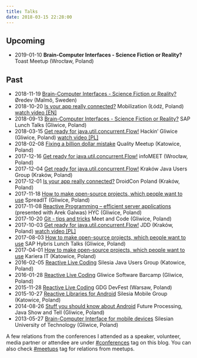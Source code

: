 ```yaml
---
title: Talks
date: 2018-03-15 22:28:00
---
```


## Upcoming

*   2019-01-10 **Brain-Computer Interfaces - Science Fiction or Reality?** Toast Meetup (Wrocław, Poland)

## Past

*   2018-11-19 [Brain-Computer Interfaces - Science Fiction or Reality?](https://speakerdeck.com/pwittchen/brain-computer-interfaces-science-fiction-or-reality) Øredev (Malmö, Sweden)
*   2018-10-20 [Is your app really connected?](https://speakerdeck.com/pwittchen/is-your-app-really-connected-1) Mobilization (Łódź, Poland) [watch video [EN]](https://www.youtube.com/watch?v=LDZjQ1dXgU4)
*   2018-09-13 [Brain-Computer Interfaces - Science Fiction or Reality?](https://speakerdeck.com/pwittchen/brain-computer-interfaces-science-fiction-or-reality) SAP Lunch Talks (Gliwice, Poland)
*   2018-03-15 [Get ready for java.util.concurrent.Flow!](https://speakerdeck.com/pwittchen/get-ready-for-java-dot-util-dot-concurrent-dot-flow) Hackin’ Gliwice (Gliwice, Poland) [watch video [PL]](https://www.youtube.com/watch?v=D546dLLFsPg)
*   2018-02-08 [Fixing a billion dollar mistake](https://speakerdeck.com/pwittchen/fixing-a-billion-dollar-mistake) Quality Meetup (Katowice, Poland)
*   2017-12-16 [Get ready for java.util.concurrent.Flow!](https://speakerdeck.com/pwittchen/get-ready-for-java-dot-util-dot-concurrent-dot-flow) infoMEET (Wrocław, Poland)
*   2017-12-04 [Get ready for java.util.concurrent.Flow!](https://speakerdeck.com/pwittchen/get-ready-for-java-dot-util-dot-concurrent-dot-flow) Kraków Java Users Group (Kraków, Poland)
*   2017-12-01 [Is your app really connected?](https://speakerdeck.com/pwittchen/is-your-app-really-connected-1) DroidCon Poland (Kraków, Poland)
*   2017-11-18 [How to make open-source projects, which people want to use](https://speakerdeck.com/pwittchen/how-to-make-open-source-projects-which-people-want-to-use) SpreadIT (Gliwice, Poland)
*   2017-11-08 [Reactive Programming – efficient server applications](https://speakerdeck.com/pwittchen/reactive-programming-efficient-server-applications) (presented with Arek Galwas) HYC (Gliwice, Poland)
*   2017-10-20 [Git - tips and tricks](https://speakerdeck.com/pwittchen/git-tips-and-tricks) Meet and Code (Gliwice, Poland)
*   2017-10-03 [Get ready for java.util.concurrent.Flow!](https://speakerdeck.com/pwittchen/get-ready-for-java-dot-util-dot-concurrent-dot-flow) JDD (Kraków, Poland) [watch video [PL]](https://www.youtube.com/watch?v=dO3J4q9uAHg)
*   2017-08-03 [How to make open-source projects, which people want to use](https://speakerdeck.com/pwittchen/how-to-make-open-source-projects-which-people-want-to-use) SAP Hybris Lunch Talks (Gliwice, Poland)
*   2017-04-01 [How to make open-source projects, which people want to use](https://speakerdeck.com/pwittchen/how-to-make-open-source-projects-which-people-want-to-use) Kariera IT (Katowice, Poland)
*   2016-02-05 [Reactive Live Coding](https://speakerdeck.com/pwittchen/reactive-live-coding) Silesia Java Users Group (Katowice, Poland)
*   2016-01-28 [Reactive Live Coding](https://speakerdeck.com/pwittchen/reactive-live-coding) Gliwice Software Barcamp (Gliwice, Poland)
*   2015-11-28 [Reactive Live Coding](https://speakerdeck.com/pwittchen/reactive-live-coding) GDG DevFest (Warsaw, Poland)
*   2015-10-27 [Reactive Libraries for Android](https://speakerdeck.com/pwittchen/reactive-libraries-for-android) Silesia Mobile Group (Katowice, Poland)
*   2014-08-26 [Stuff you should know about Android](http://slides.com/piotrwittchen/stuff-you-should-know-about-android) Future Processing, Java Show and Tell (Gliwice, Poland)
*   2013-05-27 [Brain-Computer Interface for mobile devices](http://slides.com/piotrwittchen/brain-computer-interface-for-mobile-devices) Silesian University of Technology (Gliwice, Poland)

A few relations from the conferences I attended as a speaker, volunteer, media partner or attendee are under [#conferences](/tags/conferences/) tag on this blog. You can also check [#meetups](/tags/meetups) tag for relations from meetups.
